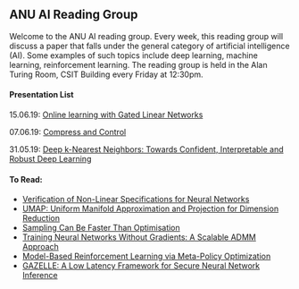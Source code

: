 ## ANU AI Reading Group

Welcome to the ANU AI reading group. Every week, this reading group will discuss a paper that falls under the general category of artificial intelligence (AI). Some examples of such topics include deep learning, machine learning, reinforcement learning. 
The reading group is held in the Alan Turing Room, CSIT Building every Friday at 12:30pm. 

#### Presentation List

15.06.19:
[Online learning with Gated Linear Networks](https://arxiv.org/abs/1712.01897)

07.06.19:
[Compress and Control](https://arxiv.org/abs/1411.5326)

31.05.19:
[Deep k-Nearest Neighbors: Towards Confident, Interpretable and Robust Deep Learning](https://arxiv.org/abs/1803.04765)




#### To Read:

- [Verification of Non-Linear Specifications for Neural Networks](https://arxiv.org/pdf/1902.09592.pdf)
- [UMAP: Uniform Manifold Approximation and Projection for Dimension Reduction](https://arxiv.org/abs/1802.03426)
- [Sampling Can Be Faster Than Optimisation](https://arxiv.org/abs/1811.08413)
- [Training Neural Networks Without Gradients: A Scalable ADMM Approach](https://arxiv.org/abs/1605.02026)
- [Model-Based Reinforcement Learning via Meta-Policy Optimization](https://arxiv.org/abs/1809.05214)
- [GAZELLE: A Low Latency Framework for Secure Neural Network Inference](https://eprint.iacr.org/2018/073.pdf)


